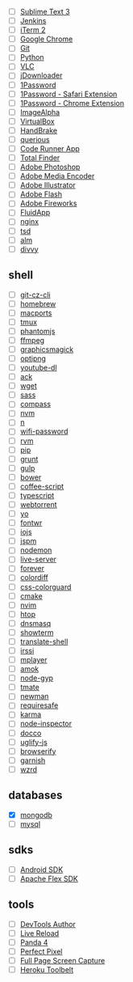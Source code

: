 
* [ ] [Sublime Text 3](https://download.sublimetext.com/Sublime%20Text%20Build%203083.dmg)
* [ ] [Jenkins](https://jenkins.io/)
* [ ] [iTerm 2](https://iterm2.com/downloads/stable/iTerm2-2_1_4.zip) <br>
* [ ] [Google Chrome](https://www.google.com.br/chrome/browser/thankyou.html?platform=mac) <br>
* [ ] [Git](http://sourceforge.net/projects/git-osx-installer/files/git-2.6.4-intel-universal-mavericks.dmg/download?use_mirror=autoselect) <br>
* [ ] [Python](https://www.python.org/ftp/python/3.5.1/python-3.5.1-macosx10.6.pkg) <br>
* [ ] [VLC](http://get.videolan.org/vlc/2.2.2/macosx/vlc-2.2.2.dmg) <br>
* [ ] [jDownloader](http://jdownloader.org/) <br>
* [ ] [1Password](https://d13itkw33a7sus.cloudfront.net/dist/1P/mac4/1Password-6.0.1.zip) <br>
* [ ] [1Password - Safari Extension](https://agilebits.com/onepassword/extensions/safari?beta=false) <br>
* [ ] [1Password - Chrome Extension](https://agilebits.com/onepassword/extensions) <br>
* [ ] [ImageAlpha](https://pngmini.com/) <br>
* [ ] [VirtualBox](https://www.virtualbox.org/) <br>
* [ ] [HandBrake](https://handbrake.fr/) <br>
* [ ] [querious](http://www.araelium.com/querious/) <br>
* [ ] [Code Runner App](https://coderunnerapp.com/) <br>
* [ ] [Total Finder](http://totalfinder.binaryage.com/) <br>
* [ ] [Adobe Photoshop]() <br>
* [ ] [Adobe Media Encoder]() <br>
* [ ] [Adobe Illustrator]() <br>
* [ ] [Adobe Flash]() <br>
* [ ] [Adobe Fireworks]() <br>
* [ ] [FluidApp](http://fluidapp.com/) <br>
* [ ] [nginx](https://www.nginx.com/) <br>
* [ ] [tsd](https://www.npmjs.com/package/tsd) <br>
* [ ] [alm](https://github.com/alm-tools/alm) <br>
* [ ] [divvy](http://mizage.com/divvy/) <br>

## shell
* [ ] [git-cz-cli](https://github.com/commitizen/cz-cli) <br>
* [ ] [homebrew]() <br>
* [ ] [macports]() <br>
* [ ] [tmux](http://tmux.github.io/) <br> 
* [ ] [phantomjs](https://bitbucket.org/ariya/phantomjs/downloads/phantomjs-2.1.1-macosx.zip) <br>
* [ ] [ffmpeg]() <br>
* [ ] [graphicsmagick](http://www.graphicsmagick.org) <br>
* [ ] [optipng](http://optipng.sourceforge.net) <br>
* [ ] [youtube-dl](https://rg3.github.io/youtube-dl/download.html) <br>
* [ ] [ack](http://beyondgrep.com/install/) <br>
* [ ] [wget]() <br>
* [ ] [sass](http://sass-lang.com/install) <br>
* [ ] [compass](http://compass-style.org/install/) <br>
* [ ] [nvm](https://github.com/creationix/nvm) <br>
* [ ] [n](https://www.npmjs.com/package/n)
* [ ] [wifi-password](https://www.npmjs.com/package/wifi-password)
* [ ] [rvm](https://rvm.io/rvm/install) <br>
* [ ] [pip](https://pip.pypa.io/en/stable/installing/) <br>
* [ ] [grunt](http://gruntjs.com/getting-started) <br>
* [ ] [gulp](http://gulpjs.com) <br>
* [ ] [bower](http://bower.io) <br>
* [ ] [coffee-script](http://coffeescript.org/) <br>
* [ ] [typescript](http://www.typescriptlang.org/) <br>
* [ ] [webtorrent](https://github.com/feross/webtorrent#install) <br>
* [ ] [yo](http://yeoman.io) <br>
* [ ] [fontwr](https://github.com/raphaklaus/fontwr)
* [ ] [iojs](https://iojs.org/pt-br/index.html) <br>
* [ ] [jspm](http://jspm.io/) <br>
* [ ] [nodemon](http://nodemon.io) <br>
* [ ] [live-server](https://github.com/tapio/live-server) <br>
* [ ] [forever](https://github.com/foreverjs/forever) <br>
* [ ] [colordiff](http://www.colordiff.org/) <br>
* [ ] [css-colorguard](https://github.com/SlexAxton/css-colorguard) <br>
* [ ] [cmake](https://cmake.org/download/) <br>
* [ ] [nvim](https://github.com/cwoac/nvim) <br>
* [ ] [htop](http://hisham.hm/htop/) <br>
* [ ] [dnsmasq](http://www.thekelleys.org.uk/dnsmasq/doc.html) <br>
* [ ] [showterm](http://showterm.io/) <br>
* [ ] [translate-shell](https://github.com/soimort/translate-shell) <br>
* [ ] [irssi](https://irssi.org/) <br>
* [ ] [mplayer](http://www.mplayerhq.hu/design7/news.html) <br>
* [ ] [amok](http://amokjs.com/)<br>
* [ ] [node-gyp](https://www.npmjs.com/package/node-gyp) <br>
* [ ] [tmate](https://tmate.io/) <br>
* [ ] [newman](https://github.com/postmanlabs/newman/) <br>
* [ ] [requiresafe](https://www.npmjs.com/package/requiresafe) <br>
* [ ] [karma](https://karma-runner.github.io/0.13/index.html) <br>
* [ ] [node-inspector](https://github.com/node-inspector/node-inspector)
* [ ] [docco](http://jashkenas.github.io/docco/)
* [ ] [uglify-js](https://www.npmjs.com/package/uglify-js)
* [ ] [browserify](https://www.npmjs.com/package/browserify)
* [ ] [garnish](https://www.npmjs.com/package/garnish)
* [ ] [wzrd](https://www.npmjs.com/package/wzrd)

## databases
* [x] [mongodb]() <br>
* [ ] [mysql]() <br>

## sdks
* [ ] [Android SDK]() <br>
* [ ] [Apache Flex SDK]() <br>

## tools
* [ ] [DevTools Author](https://github.com/micjamking/devtools-author)
* [ ] [Live Reload](https://chrome.google.com/webstore/detail/livereload/jnihajbhpnppcggbcgedagnkighmdlei/related) <br>
* [ ] [Panda 4](https://chrome.google.com/webstore/detail/panda-4-news-inspiration/haafibkemckmbknhfkiiniobjpgkebko?utm_source=v3) <br>
* [ ] [Perfect Pixel](https://chrome.google.com/webstore/detail/perfectpixel-by-welldonec/dkaagdgjmgdmbnecmcefdhjekcoceebi) <br>
* [ ] [Full Page Screen Capture](https://chrome.google.com/webstore/detail/full-page-screen-capture/fdpohaocaechififmbbbbbknoalclacl) <br>
* [ ] [Heroku Toolbelt](https://toolbelt.heroku.com/download/osx) <br>

<!-- ln -s "/Applications/Sublime Text.app/Contents/SharedSupport/bin/subl" /usr/local/bin/subl -->
<!-- @see http://www.cimgf.com/2015/05/26/setting-up-jenkins-ci-on-a-mac-2/ -->
<!-- @see http://osxdaily.com/2012/10/24/set-the-hostname-computer-name-and-bonjour-name-separately-in-os-x/ -->
<!-- @see http://vim.wikia.com/wiki/Easier_buffer_switching -->
<!-- @see http://vimcolors.com/243/material-theme/light -->
<!-- @see https://github.com/facelessuser/ColorHelper -->
<!-- @see https://github.com/square/maximum-awesome -->
<!-- @see http://foffer.dk/install-ruby-on-os-x-10-10-yosemite-using-rvm/ -->
<!-- @see http://osxdaily.com/2012/03/21/change-shell-mac-os-x/ -->
<!-- @see http://jason.pureconcepts.net/2011/09/installing-siege-mac-os-x-lion/ -->
<!-- @see https://sourabhbajaj.com/mac-setup -->
<!-- @see https://github.com/gpakosz/.tmux -->
